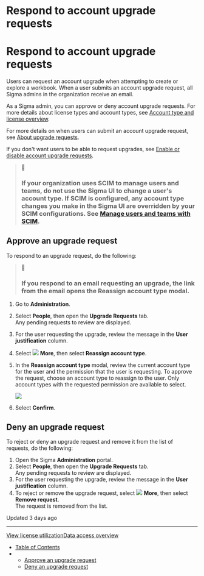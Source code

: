 # Respond to account upgrade requests

# Respond to account upgrade requests

Users can request an account upgrade when attempting to create or explore a workbook. When a user submits an account upgrade request, all Sigma admins in the organization receive an email.

As a Sigma admin, you can approve or deny account upgrade requests. For more details about license types and account types, see [Account type and license overview](/docs/account-type-and-license-overview).

For more details on when users can submit an account upgrade request, see [About upgrade requests](/docs/license-upgrade-requests#about-upgrade-requests).

If you don't want users to be able to request upgrades, see [Enable or disable account upgrade requests](/docs/license-upgrade-requests#enable-or-disable-upgrade-requests).

> 🚧
>
> ### If your organization uses SCIM to manage users and teams, do not use the Sigma UI to change a user's account type. If SCIM is configured, any account type changes you make in the Sigma UI are overridden by your SCIM configurations. See [Manage users and teams with SCIM](/docs/manage-users-and-teams-with-scim).

## Approve an upgrade request

To respond to an upgrade request, do the following:

> 📘
>
> ### If you respond to an email requesting an upgrade, the link from the email opens the **Reassign account type** modal.

1. Go to **Administration**.
2. Select **People**, then open the **Upgrade Requests** tab.  
   Any pending requests to review are displayed.
3. For the user requesting the upgrade, review the message in the **User justification** column.
4. Select ![](https://sigma-docs-screenshots.s3.us-west-2.amazonaws.com/Icons/more.svg) **More**, then select **Reassign account type**.
5. In the **Reassign account type** modal, review the current account type for the user and the permission that the user is requesting. To approve the request, choose an account type to reassign to the user. Only account types with the requested permission are available to select.

   ![](https://files.readme.io/ebde8bafc401d21b43e88c73d4a83b2e4db895b40d836cf4b09015b2281a566f-image.png)
6. Select **Confirm**.

## Deny an upgrade request

To reject or deny an upgrade request and remove it from the list of requests, do the following:

1. Open the Sigma **Administration** portal.
2. Select **People**, then open the **Upgrade Requests** tab.  
   Any pending requests to review are displayed.
3. For the user requesting the upgrade, review the message in the **User justification** column.
4. To reject or remove the upgrade request, select ![](https://sigma-docs-screenshots.s3.us-west-2.amazonaws.com/Icons/more.svg) **More**, then select **Remove request**.  
   The request is removed from the list.

Updated 3 days ago

---

[View license utilization](/docs/view-license-utilization)[Data access overview](/docs/data-permissions-overview)

* [Table of Contents](#)
* + [Approve an upgrade request](#approve-an-upgrade-request)
  + [Deny an upgrade request](#deny-an-upgrade-request)